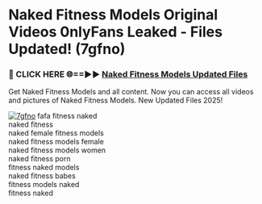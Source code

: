 # Naked Fitness Models Original Videos 0nlyFans Leaked - Files Updated! (7gfno)

<h3>🔴 CLICK HERE 🌐==►► <a href="https://tinyurl.com/up5wt9bj" rel="nofollow">Naked Fitness Models Updated Files</a></h3>

Get Naked Fitness Models and all content. Now you can access all videos and pictures of Naked Fitness Models. New Updated Files 2025!

[![7gfno](https://i.imgur.com/ABiUzMV.gif)](https://tinyurl.com/up5wt9bj)
fafa fitness naked<br>
naked fitness<br>
naked female fitness models<br>
naked fitness models female<br>
naked fitness models women<br>
naked fitness porn<br>
fitness naked models<br>
naked fitness babes<br>
fitness models naked<br>
fitness naked